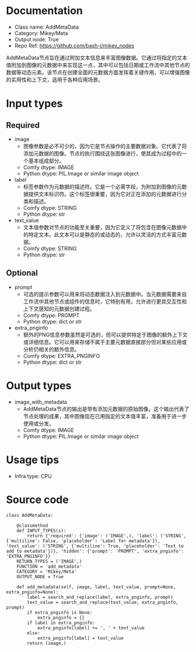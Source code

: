 # Documentation
- Class name: AddMetaData
- Category: Mikey/Meta
- Output node: True
- Repo Ref: https://github.com/bash-j/mikey_nodes

AddMetaData节点旨在通过附加文本信息来丰富图像数据。它通过将指定的文本值附加到图像的元数据中来实现这一点，其中可以包括日期或工作流中其他节点的数据等动态元素。该节点在创建全面的元数据方面发挥着关键作用，可以增强图像的实用性和上下文，适用于各种应用场景。

# Input types
## Required
- image
    - 图像参数是必不可少的，因为它是节点操作的主要数据对象。它代表了将添加元数据的图像。节点的执行围绕这张图像进行，使其成为过程中的一个基本组成部分。
    - Comfy dtype: IMAGE
    - Python dtype: PIL.Image or similar image object
- label
    - 标签参数作为元数据的描述符。它是一个必需字段，为附加到图像的元数据提供文本标识符。这个标签很重要，因为它对正在添加的元数据进行分类和描述。
    - Comfy dtype: STRING
    - Python dtype: str
- text_value
    - 文本值参数对节点的功能至关重要，因为它定义了将包含在图像元数据中的特定文本。此文本可以是静态的或动态的，允许以灵活的方式丰富元数据。
    - Comfy dtype: STRING
    - Python dtype: str
## Optional
- prompt
    - 可选的提示参数可以用来将动态数据注入到元数据中。当元数据需要来自工作流中其他节点或组件的信息时，它特别有用，允许进行更具交互性和上下文感知的元数据创建过程。
    - Comfy dtype: PROMPT
    - Python dtype: dict or str
- extra_pnginfo
    - 额外的PNG信息参数虽然是可选的，但可以提供特定于图像的额外上下文或详细信息。它可以用来存储不属于主要元数据直接部分但对某些应用或分析仍相关的额外信息。
    - Comfy dtype: EXTRA_PNGINFO
    - Python dtype: dict or str

# Output types
- image_with_metadata
    - AddMetaData节点的输出是带有添加元数据的原始图像。这个输出代表了节点处理的成果，其中图像现在已用指定的文本值丰富，准备用于进一步使用或分发。
    - Comfy dtype: IMAGE
    - Python dtype: PIL.Image or similar image object

# Usage tips
- Infra type: CPU

# Source code
```
class AddMetaData:

    @classmethod
    def INPUT_TYPES(s):
        return {'required': {'image': ('IMAGE',), 'label': ('STRING', {'multiline': False, 'placeholder': 'Label for metadata'}), 'text_value': ('STRING', {'multiline': True, 'placeholder': 'Text to add to metadata'})}, 'hidden': {'prompt': 'PROMPT', 'extra_pnginfo': 'EXTRA_PNGINFO'}}
    RETURN_TYPES = ('IMAGE',)
    FUNCTION = 'add_metadata'
    CATEGORY = 'Mikey/Meta'
    OUTPUT_NODE = True

    def add_metadata(self, image, label, text_value, prompt=None, extra_pnginfo=None):
        label = search_and_replace(label, extra_pnginfo, prompt)
        text_value = search_and_replace(text_value, extra_pnginfo, prompt)
        if extra_pnginfo is None:
            extra_pnginfo = {}
        if label in extra_pnginfo:
            extra_pnginfo[label] += ', ' + text_value
        else:
            extra_pnginfo[label] = text_value
        return (image,)
```